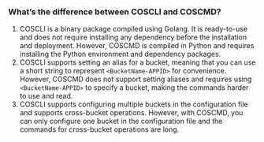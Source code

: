 ### What’s the difference between COSCLI and COSCMD?

1. COSCLI is a binary package compiled using Golang. It is ready-to-use and does not require installing any dependency before the installation and deployment. However, COSCMD is compiled in Python and requires installing the Python environment and dependency packages.
2. COSCLI supports setting an alias for a bucket, meaning that you can use a short string to represent `<BucketName-APPID>` for convenience. However, COSCMD does not support setting aliases and requires using `<BucketName-APPID>` to specify a bucket, making the commands harder to use and read.
3. COSCLI supports configuring multiple buckets in the configuration file and supports cross-bucket operations. However, with COSCMD, you can only configure one bucket in the configuration file and the commands for cross-bucket operations are long.




